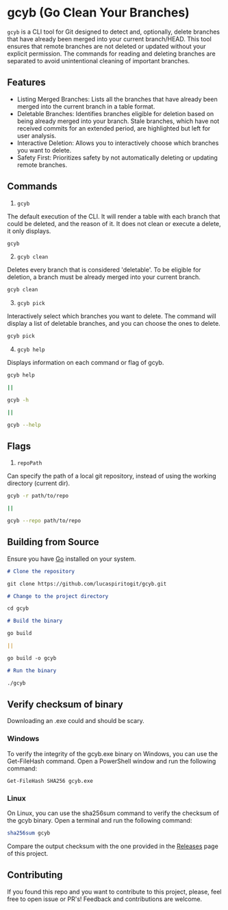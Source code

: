 # gcyb (Go Clean Your Branches)

`gcyb` is a CLI tool for Git designed to detect and, optionally, delete branches that have already been merged into your current branch/HEAD. This tool ensures that remote branches are not deleted or updated without your explicit permission. The commands for reading and deleting branches are separated to avoid unintentional cleaning of important branches.

## Features

- Listing Merged Branches: Lists all the branches that have already been merged into the current branch in a table format.
- Deletable Branches: Identifies branches eligible for deletion based on being already merged into your branch. Stale branches, which have not received commits for an extended period, are highlighted but left for user analysis.
- Interactive Deletion: Allows you to interactively choose which branches you want to delete.
- Safety First: Prioritizes safety by not automatically deleting or updating remote branches.

## Commands

1. `gcyb`

The default execution of the CLI. It will render a table with each branch that could be deleted, and the reason of it. It does not clean or execute a delete, it only displays.

```bash
gcyb
```

2. `gcyb clean`

Deletes every branch that is considered 'deletable'. To be eligible for deletion, a branch must be already merged into your current branch.

```bash
gcyb clean
```

3. `gcyb pick`

Interactively select which branches you want to delete. The command will display a list of deletable branches, and you can choose the ones to delete.

```bash
gcyb pick
```

4. `gcyb help`

Displays information on each command or flag of gcyb.

```bash
gcyb help

||

gcyb -h

||

gcyb --help
```

## Flags

1. `repoPath`

Can specify the path of a local git repository, instead of using the working directory (current dir).

```bash
gcyb -r path/to/repo

||

gcyb --repo path/to/repo
```

## Building from Source

Ensure you have [Go](https://go.dev/) installed on your system.

```md
# Clone the repository

git clone https://github.com/lucaspiritogit/gcyb.git

# Change to the project directory

cd gcyb

# Build the binary

go build

||

go build -o gcyb

# Run the binary

./gcyb
```

## Verify checksum of binary

Downloading an .exe could and should be scary.

### Windows

To verify the integrity of the gcyb.exe binary on Windows, you can use the Get-FileHash command. Open a PowerShell window and run the following command:

```pwsh
Get-FileHash SHA256 gcyb.exe
```

### Linux

On Linux, you can use the sha256sum command to verify the checksum of the gcyb binary. Open a terminal and run the following command:

```bash
sha256sum gcyb
```

Compare the output checksum with the one provided in the [Releases](https://github.com/lucaspiritogit/gcyb/releases) page of this project.

## Contributing

If you found this repo and you want to contribute to this project, please, feel free to open issue or PR's! Feedback and contributions are welcome.
